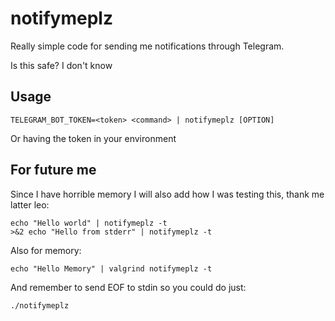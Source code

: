 # notifymeplz

Really simple code for sending me notifications through Telegram.

Is this safe?
I don't know

## Usage
```
TELEGRAM_BOT_TOKEN=<token> <command> | notifymeplz [OPTION]
```
Or having the token in your environment

## For future me
Since I have horrible memory I will also add how I was testing this, thank me latter leo:
```
echo "Hello world" | notifymeplz -t
>&2 echo "Hello from stderr" | notifymeplz -t
```

Also for memory:
```
echo "Hello Memory" | valgrind notifymeplz -t
```

And remember <C-d> to send EOF to stdin so you could do  just:
```
./notifymeplz
```
